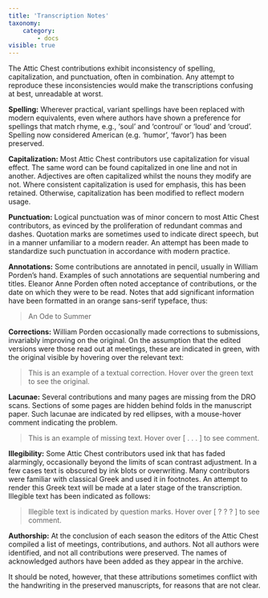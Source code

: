 ```yaml
---
title: 'Transcription Notes'
taxonomy:
    category:
        - docs
visible: true
---
```


The Attic Chest contributions exhibit inconsistency of spelling, capitalization, and punctuation, often in combination. Any attempt to reproduce these inconsistencies would make the transcriptions confusing at best, unreadable at worst. 


**Spelling:** Wherever practical, variant spellings have been replaced with modern equivalents, even where authors have shown a preference for spellings that match rhyme, e.g., ‘soul’ and ‘controul’ or ‘loud’ and ‘croud’. Spelling now considered American (e.g. ‘humor’, ‘favor’) has been preserved. 


**Capitalization:** Most Attic Chest contributors use capitalization for visual effect. The same word can be found capitalized in one line and not in another. Adjectives are often capitalized whilst the nouns they modify are not. Where consistent capitalization is used for emphasis, this has been retained. Otherwise, capitalization has been modified to reflect modern usage. 


**Punctuation:** Logical punctuation was of minor concern to most Attic Chest contributors, as evinced by the proliferation of redundant commas and dashes. Quotation marks are sometimes used to indicate direct speech, but in a manner unfamiliar to a modern reader. An attempt has been made to standardize such punctuation in accordance with modern practice. 


**Annotations:** Some contributions are annotated in pencil, usually in William Porden’s hand. Examples of such annotations are sequential numbering and titles. Eleanor Anne Porden often noted acceptance of contributions, or the date on which they were to be read. Notes that add significant information have been formatted in an orange sans-serif typeface, thus: 

> <span class="pencil">An Ode to Summer</span> 

**Corrections:** William Porden occasionally made corrections to submissions, invariably improving on the original. On the assumption that the edited versions were those read out at meetings, these are indicated in green, with the original visible by hovering over the relevant text: 

> This is an example of a textual correction. Hover over <span data-tippy="original version here" class="green">the green text</span> to see the original. 

**Lacunae:** Several contributions and many pages are missing from the DRO scans. Sections of some pages are hidden behind folds in the manuscript paper. Such lacunae are indicated by red ellipses, with a mouse-hover comment indicating the problem. 

> This is an example of missing text. Hover over <span data-tippy="Text missing" class="red">[ . . . ]</span> to see comment. 

**Illegibility:** Some Attic Chest contributors used ink that has faded alarmingly, occasionally beyond the limits of scan contrast adjustment. In a few cases text is obscured by ink blots or overwriting. Many contributors were familiar with classical Greek and used it in footnotes. An attempt to render this Greek text will be made at a later stage of the transcription. Illegible text has been indicated as follows:

> Illegible text is indicated by question marks. Hover over <span data-tippy="Greek text" class="red">[ ? ? ? ]</span> to see comment. 

**Authorship:** At the conclusion of each season the editors of the Attic Chest compiled a list of meetings, contributions, and authors. Not all authors were identified, and not all contributions were preserved. The names of acknowledged authors have been added as they appear in the archive.

It should be noted, however, that these attributions sometimes conflict with the handwriting in the preserved manuscripts, for reasons that are not clear.